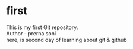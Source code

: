 # first
This is my first Git repository.
<br>
Author - prerna soni
<br>
here, is second day of learning about git & github
